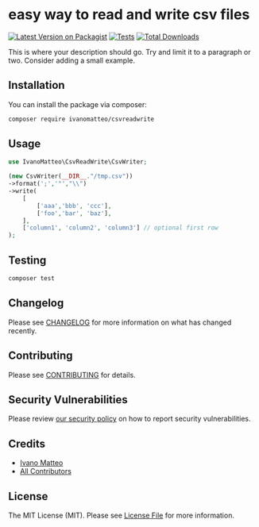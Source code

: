 # easy way to read and write csv files

[![Latest Version on Packagist](https://img.shields.io/packagist/v/ivanomatteo/csvreadwrite.svg?style=flat-square)](https://packagist.org/packages/ivanomatteo/csvreadwrite)
[![Tests](https://github.com/ivanomatteo/csvreadwrite/actions/workflows/run-tests.yml/badge.svg?branch=main)](https://github.com/ivanomatteo/csvreadwrite/actions/workflows/run-tests.yml)
[![Total Downloads](https://img.shields.io/packagist/dt/ivanomatteo/csvreadwrite.svg?style=flat-square)](https://packagist.org/packages/ivanomatteo/csvreadwrite)

This is where your description should go. Try and limit it to a paragraph or two. Consider adding a small example.


## Installation

You can install the package via composer:

```bash
composer require ivanomatteo/csvreadwrite
```

## Usage

```php
use IvanoMatteo\CsvReadWrite\CsvWriter;

(new CsvWriter(__DIR__."/tmp.csv"))
->format(';','"',"\\")
->write(
    [
        ['aaa','bbb', 'ccc'],
        ['foo','bar', 'baz'],
    ], 
    ['column1', 'column2', 'column3'] // optional first row
);


```

## Testing

```bash
composer test
```

## Changelog

Please see [CHANGELOG](CHANGELOG.md) for more information on what has changed recently.

## Contributing

Please see [CONTRIBUTING](.github/CONTRIBUTING.md) for details.

## Security Vulnerabilities

Please review [our security policy](../../security/policy) on how to report security vulnerabilities.

## Credits

- [Ivano Matteo](https://github.com/ivanomatteo)
- [All Contributors](../../contributors)

## License

The MIT License (MIT). Please see [License File](LICENSE.md) for more information.
